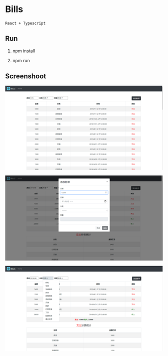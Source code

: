 # Bills
	React + Typescript


## Run



1. npm install

2. npm run
   

## Screenshoot

![](https://github.com/eleven-huang/bills/raw/master/screen_shoots/1.png)



![](https://github.com/eleven-huang/bills/raw/master/screen_shoots/2.png)



![](https://github.com/eleven-huang/bills/raw/master/screen_shoots/3.png)





